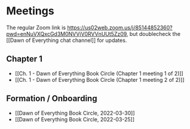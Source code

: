 # Meetings

The regular Zoom link is <https://us02web.zoom.us/j/85144852360?pwd=enNuVXQxcGd3M0NVVjV0RVVnUUt5Zz09>, but doublecheck the [[Dawn of Everything chat channel]] for updates.

## Chapter 1

- [[Ch. 1 - Dawn of Everything Book Circle (Chapter 1 meeting 1 of 2)]]
- [[Ch. 1 - Dawn of Everything Book Circle (Chapter 1 meeting 2 of 2)]]

## Formation / Onboarding

- [[Dawn of Everything Book Circle, 2022-03-30]]
- [[Dawn of Everything Book Circle, 2022-03-25]]

